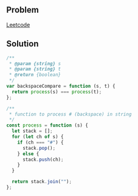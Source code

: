 ## Problem

[Leetcode](https://leetcode.com/problems/backspace-string-compare/description/)

## Solution

```javascript
/**
 * @param {string} s
 * @param {string} t
 * @return {boolean}
 */
var backspaceCompare = function (s, t) {
  return process(s) === process(t);
};

/**
 * function to process # (backspace) in string
 */
const process = function (s) {
  let stack = [];
  for (let ch of s) {
    if (ch === "#") {
      stack.pop();
    } else {
      stack.push(ch);
    }
  }

  return stack.join("");
};
```
